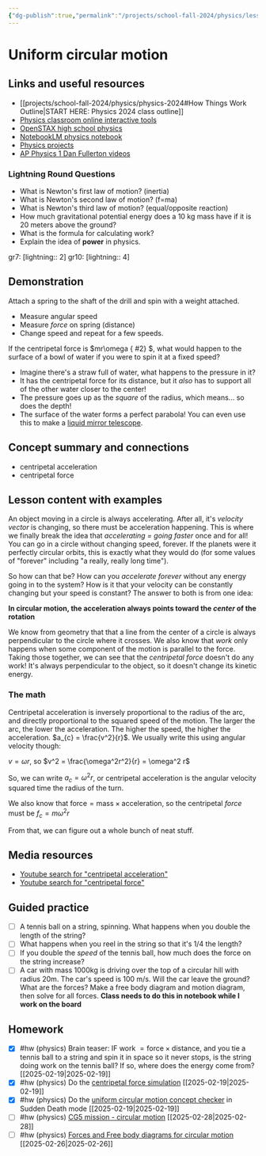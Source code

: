 ```yaml
---
{"dg-publish":true,"permalink":"/projects/school-fall-2024/physics/lessons/uniform-circular-motion/"}
---
```



# Uniform circular motion

## Links and useful resources 

- [[projects/school-fall-2024/physics/physics-2024#How Things Work Outline\|START HERE: Physics 2024 class outline]]
- [Physics classroom online interactive tools](https://www.physicsclassroom.com/Lesson-Plans/Algebra-Based-Physics)
- [OpenSTAX high school physics](https://openstax.org/books/physics/pages/1-introduction)
- [NotebookLM physics notebook](https://notebooklm.google.com/notebook/94fe29f5-cebb-4621-9e03-d20110b7a978)
- [Physics projects](https://www.sciencebuddies.org/science-fair-projects/science-projects/physics/high-school)
- [AP Physics 1 Dan Fullerton videos](https://www.youtube.com/playlist?list=PLd2HWlWc-MsysWuL9ksneEM8cl5bk3bHH)



### Lightning Round Questions

- What is Newton's first law of motion? (inertia) 
- What is Newton's second law of motion? (f=ma) 
- What is Newton's third law of motion? (equal/opposite reaction) 
- How much gravitational potential energy does a 10 kg mass have if it is 20 meters above the ground? 
- What is the formula for calculating work? 
- Explain the idea of **power** in physics. 
 
gr7: [lightning:: 2]
gr10: [lightning:: 4]

## Demonstration

Attach a spring to the shaft of the drill and spin with a weight attached. 
- Measure angular speed
- Measure *force* on spring (distance)
- Change speed and repeat for a few speeds.

If the centripetal force is $mr\omega
{ #2}
$, what would happen to the surface of a bowl of water if you were to spin it at a fixed speed?
- Imagine there's a straw full of water, what happens to the pressure in it?
- It has the centripetal force for its distance, but it *also* has to support all of the other water closer to the center!
- The pressure goes up as the *square* of the radius, which means... so does the depth! 
- The surface of the water forms a perfect parabola! You can even use this to make a [liquid mirror telescope](https://www.americanscientist.org/article/liquid-mirror-telescopes).

## Concept summary and connections


- centripetal acceleration 
- centripetal force 

## Lesson content with examples

An object moving in a circle is always accelerating. After all, it's *velocity vector* is changing, so there must be acceleration happening. This is where we finally break the idea that *accelerating = going faster* once and for all! You can go in a circle without changing speed, forever. If the planets were it perfectly circular orbits, this is exactly what they would do (for some values of "forever" including "a really, really long time").

So how can that be? How can you *accelerate forever* without any energy going in to the system? How is it that your velocity can be constantly changing but your speed is constant? The answer to both is from one idea: 

**In circular motion, the acceleration always points toward the *center* of the rotation**

We know from geometry that that a line from the center of a circle is always perpendicular to the circle where it crosses. We also know that *work* only happens when some component of the motion is parallel to the force. Taking those together, we can see that the *centripetal force* doesn't do any work! It's always perpendicular to the object, so it doesn't change its kinetic energy.

### The math

Centripetal acceleration is inversely proportional to the radius of the arc, and directly proportional to the squared speed of the motion. The larger the arc, the lower the acceleration. The higher the speed, the higher the acceleration. $a_{c} = \frac{v^2}{r}$. We usually write this using angular velocity though:

$v=\omega r$, so $v^2 = \frac{\omega^2r^2}{r} = \omega^2 r$ 

So, we can write $a_c = \omega^2 r$, or centripetal acceleration is the angular velocity squared time the radius of the turn.

We also know that $\text{force}=\text{mass}\times \text{acceleration}$, so the centripetal *force* must be $f_{c}=m\omega^2r$

From that, we can figure out a whole bunch of neat stuff.

## Media resources

- [Youtube search for "centripetal acceleration"](https://www.youtube.com/results?search_query=centripetal%20acceleration) 
- [Youtube search for "centripetal force"](https://www.youtube.com/results?search_query=centripetal%20force) 

## Guided practice


- [ ] A tennis ball on a string, spinning. What happens when you double the length of the string?  
- [ ] What happens when you reel in the string so that it's 1/4 the length?  
- [ ] If you double the *speed* of the tennis ball, how much does the force on the string increase?  
- [ ] A car with mass 1000kg is driving over the top of a circular hill with radius 20m. The car's speed is 100 m/s. Will the car leave the ground? What are the forces? Make a free body diagram and motion diagram, then solve for all forces. **Class needs to do this in notebook while I work on the board**

## Homework


- [x] #hw (physics) Brain teaser: IF $\text{work }=\text{force}\times\text{distance}$, and you tie a tennis ball to a string and spin it in space so it never stops, is the string doing work on the tennis ball? If so, where does the energy come from? [[2025-02-19\|2025-02-19]]
- [x] #hw (physics) Do the [centripetal force simulation](https://www.physicsclassroom.com/Physics-Interactives/Circular-and-Satellite-Motion/Uniform-Circular-Motion) [[2025-02-19\|2025-02-19]]
- [x] #hw (physics) Do the [uniform circular motion concept checker](https://www.physicsclassroom.com/Concept-Checkers/Interactives/Uniform-Circular-Motion/Concept-Checker) in Sudden Death mode [[2025-02-19\|2025-02-19]]
- [ ] #hw (physics) [CG5 mission - circular motion](https://www.physicsclassroom.com/mop/Circular-and-Satellite-Motion/Mathematical-Analysis) [[2025-02-28\|2025-02-28]]
- [ ] #hw (physics) [Forces and Free body diagrams for circular motion](https://www.physicsclassroom.com/Concept-Builders/Circular-and-Satellite-Motion/Forces-In-Circles) [[2025-02-26\|2025-02-26]]
